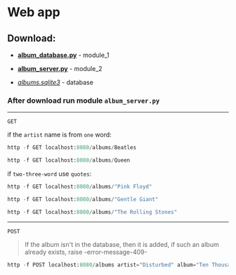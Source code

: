 # Web app

## Download:

- [**album_database.py**](https://github.com/victortemnov/music-album/blob/master/album_database.py) - module_1

- [**album_server.py**](https://github.com/victortemnov/music-album/blob/master/album_server.py) - module_2

- [*albums.sqlite3*](https://drive.google.com/file/d/1KHKrio-StI9jVIVgJH1EKaObpAFzRx25/view)  - database

### After download run module `album_server.py`

---

`GET`

if the `artist` name is from `one` word:

```python
http -f GET localhost:8080/albums/Beatles
```

```python
http -f GET localhost:8080/albums/Queen
```

if `two-three-word` use `quotes`:

```python
http -f GET localhost:8080/albums/"Pink Floyd"
```

```python
http -f GET localhost:8080/albums/"Gentle Giant"
```

```python
http -f GET localhost:8080/albums/"The Rolling Stones"
```

---

`POST`

> If the album isn't in the database, then it is added, if such an album already exists, raise -error-message-409-

```python
http -f POST localhost:8080/albums artist="Disturbed" album="Ten Thousand Fists" genre="Alternative" year="2005"
```
